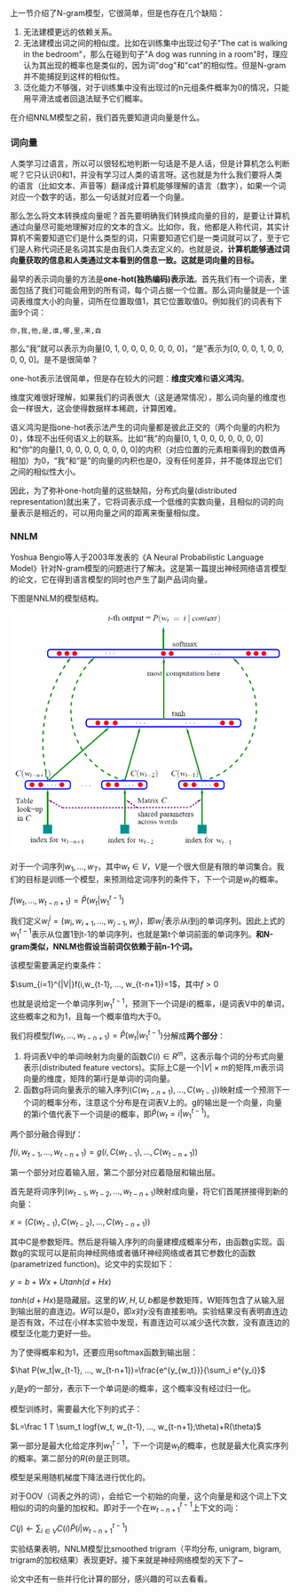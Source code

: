 上一节介绍了N-gram模型，它很简单，但是也存在几个缺陷：

1. 无法建模更远的依赖关系。
2. 无法建模出词之间的相似度。比如在训练集中出现过句子"The cat is walking in the bedroom"，那么在碰到句子"A dog was running in a room"时，理应认为其出现的概率也是类似的，因为词"dog"和"cat"的相似性。但是N-gram并不能捕捉到这样的相似性。
3. 泛化能力不够强，对于训练集中没有出现过的n元组条件概率为0的情况，只能用平滑法或者回退法赋予它们概率。

在介绍NNLM模型之前，我们首先要知道词向量是什么。

### 词向量

人类学习过语言，所以可以很轻松地判断一句话是不是人话，但是计算机怎么判断呢？它只认识0和1，并没有学习过人类的语言呀。这也就是为什么我们要将人类的语言（比如文本、声音等）翻译成计算机能够理解的语言（数字），如果一个词对应一个数字的话，那么一句话就对应着一个向量。

那么怎么将文本转换成向量呢？首先要明确我们转换成向量的目的，是要让计算机通过向量尽可能地理解对应的文本的含义。比如你，我，他都是人称代词，其实计算机不需要知道它们是什么类型的词，只需要知道它们是一类词就可以了，至于它们是人称代词还是名词其实是由我们人类去定义的。也就是说，**计算机能够通过词向量获取的信息和人类通过文本看到的信息一致。这就是词向量的目标。**

最早的表示词向量的方法是**one-hot(独热编码)表示法**。首先我们有一个词表，里面包括了我们可能会用到的所有词，每个词占据一个位置。那么词向量就是一个该词表维度大小的向量，词所在位置取值1，其它位置取值0。例如我们的词表有下面9个词：

```
你,我,他,是,谁,哪,里,来,自
```

那么“我”就可以表示为向量[0, 1, 0, 0, 0, 0, 0, 0, 0]，“是”表示为[0, 0, 0, 1, 0, 0, 0, 0, 0]。是不是很简单？

one-hot表示法很简单，但是存在较大的问题：**维度灾难**和**语义鸿沟**。

维度灾难很好理解，如果我们的词表很大（这是通常情况），那么词向量的维度也会一样很大，这会使得数据样本稀疏，计算困难。

语义鸿沟是指one-hot表示法产生的词向量都是彼此正交的（两个向量的内积为0），体现不出任何语义上的联系。比如“我”的向量[0, 1, 0, 0, 0, 0, 0, 0, 0]和“你”的向量[1, 0, 0, 0, 0, 0, 0, 0, 0]的内积（对应位置的元素相乘得到的数值再相加）为0，“我”和“是”的向量的内积也是0，没有任何差异，并不能体现出它们之间的相似性大小。

因此，为了弥补one-hot向量的这些缺陷，分布式向量(distributed representation)就出来了，它将词表示成一个低维的实数向量，且相似的词的向量表示是相近的，可以用向量之间的距离来衡量相似度。

### NNLM

Yoshua Bengio等人于2003年发表的《A Neural Probabilistic Language Model》针对N-gram模型的问题进行了解决。这是第一篇提出神经网络语言模型的论文，它在得到语言模型的同时也产生了副产品词向量。

下图是NNLM的模型结构。

![1598777176707](img/1598777176707.png)

对于一个词序列$w_1, ..., w_T$，其中$w_t\in V$，$V$是一个很大但是有限的单词集合。我们的目标是训练一个模型，来预测给定词序列的条件下，下一个词是$w_t$的概率。

$f(w_t, ..., w_{t-n+1})=\hat P(w_t|w_1^{t-1})$

我们定义$w_i^j=(w_i, w_{i+1},...,w_{j-1}, w_j)$，即$w_i^j$表示从i到j的单词序列。因此上式的$w_1^{t-1}$表示从位置1到t-1的单词序列，也就是第t个单词前面的单词序列。**和N-gram类似，NNLM也假设当前词仅依赖于前n-1个词。**

该模型需要满足约束条件：

$\sum_{i=1}^{|V|}f(i,w_{t-1}, ..., w_{t-n+1})=1$，其中$f>0$

也就是说给定一个单词序列$w_1^{t-1}$，预测下一个词是i的概率，i是词表V中的单词，这些概率之和为1，且每一个概率值均大于0。

我们将模型$f(w_t, ..., w_{t-n+1})=\hat P(w_t|w_1^{t-1})$分解成**两个部分**：

1. 将词表V中的单词i映射为向量的函数$C(i)\in R^m$，这表示每个词的分布式向量表示(distributed feature vectors)。实际上C是一个$|V| \times m$的矩阵,m表示词向量的维度，矩阵的第i行是单词i的词向量。
2. 函数g将词向量表示的输入序列$(C(w_{t-n+1}), ..., C(w_{t-1}))$映射成一个预测下一个词的概率分布，注意这个分布是在词表V上的。g的输出是一个向量，向量的第i个值代表下一个词是i的概率，即$\hat P(w_t=i|w_1^{t-1})$。

两个部分融合得到$f$：

$f(i,w_{t-1}, ..., w_{t-n+1})=g(i, C(w_{t-1}), ..., C(w_{t-n+1}))$

第一个部分对应着输入层，第二个部分对应着隐层和输出层。

首先是将词序列$(w_{t-1}, w_{t-2}, ..., w_{t-n+1})$映射成向量，将它们首尾拼接得到新的向量：

$x=(C(w_{t-1}),C(w_{t-2}), ..., C(w_{t-n+1}))$

其中C是参数矩阵。然后是将输入序列的向量建模成概率分布，由函数g实现。函数g的实现可以是前向神经网络或者循环神经网络或者其它参数化的函数(parametrized function)。论文中的实现如下：

$y=b+Wx+Utanh(d+Hx)$

$tanh(d+Hx)$是隐藏层。这里的$W, H, U, b$都是参数矩阵，W矩阵包含了从输入层到输出层的直连边。$W$可以是$0$，即$x$对$y$没有直接影响。实验结果没有表明直连边是否有效，不过在小样本实验中发现，有直连边可以减少迭代次数，没有直连边的模型泛化能力更好一些。

为了使得概率和为1，还要应用softmax函数到输出层：

$\hat P(w_t|w_{t-1}, ..., w_{t-n+1})=\frac{e^{y_{w_t}}}{\sum_i e^{y_i}}$

$y_i$是$y$的一部分，表示下一个单词是i的概率，这个概率没有经过归一化。

模型训练时，需要最大化下列的式子：

$L=\frac 1 T \sum_t logf(w_t, w_{t-1}, ..., w_{t-n+1};\theta)+R(\theta)$

第一部分是最大化给定序列$w_1^{t-1}$，下一个词是$w_t$的概率，也就是最大化真实序列的概率。第二部分的$R(\theta)$是正则项。

模型是采用随机梯度下降法进行优化的。

对于OOV（词表之外的词），会给它一个初始的向量，这个向量是和这个词上下文相似的词的向量的加权和。即对于一个在$w_{t-n+1}^{t-1}$上下文的词j：

$C(j)\leftarrow \sum_{i\in V}C(i)\hat P(i|w_{t-n+1}^{t-1})$

实验结果表明，NNLM模型比smoothed trigram（平均分布, unigram, bigram, trigram的加权结果）表现更好。接下来就是神经网络模型的天下了~

论文中还有一些并行化计算的部分，感兴趣的可以去看看。

